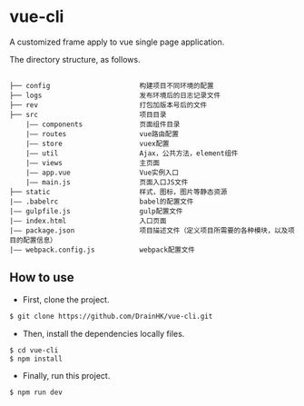 # vue-cli
A customized frame apply to vue single page application.

The directory structure, as follows.

```catalog

├── config                      构建项目不同环境的配置
├── logs                        发布环境后的日志记录文件
├── rev                         打包加版本号后的文件
├── src                         项目目录
    |—— components              页面组件目录
    |—— routes                  vue路由配置
    |—— store                   vuex配置
    |—— util                    Ajax，公共方法，element组件
    |—— views                   主页面
    |—— app.vue                 Vue实例入口
    |—— main.js                 页面入口JS文件
├── static                      样式，图标，图片等静态资源
|—— .babelrc                    babel的配置文件
|—— gulpfile.js                 gulp配置文件
|—— index.html                  入口页面
|—— package.json                项目描述文件（定义项目所需要的各种模块，以及项目的配置信息）
|—— webpack.config.js           webpack配置文件

```

## How to use
- First, clone the project.
```bash
$ git clone https://github.com/DrainHK/vue-cli.git
```

- Then, install the dependencies locally files.
```bash
$ cd vue-cli
$ npm install
```
- Finally, run this project. 
```bash
$ npm run dev
```
